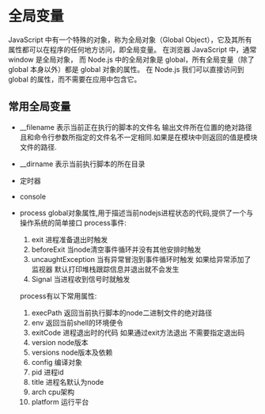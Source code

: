 # 全局变量

JavaScript 中有一个特殊的对象，称为全局对象（Global Object），它及其所有属性都可以在程序的任何地方访问，即全局变量。
在浏览器 JavaScript 中，通常 window 是全局对象， 而 Node.js 中的全局对象是 global，所有全局变量（除了 global 本身以外）都是 global 对象的属性。
在 Node.js 我们可以直接访问到 global 的属性，而不需要在应用中包含它。


## 常用全局变量

- __filename 表示当前正在执行的脚本的文件名
  输出文件所在位置的绝对路径且和命令行参数所指定的文件名不一定相同.如果是在模块中则返回的值是模块文件的路径.

- __dirname 表示当前执行脚本的所在目录
- 定时器
- console
- process global对象属性,用于描述当前nodejs进程状态的代码,提供了一个与操作系统的简单接口
  process事件:
  1. exit 进程准备退出时触发
  2. beforeExit 当node清空事件循环并没有其他安排时触发
  3. uncaughtException 当有异常冒泡到事件循环时触发 如果给异常添加了监视器 默认打印堆栈跟踪信息并退出就不会发生
  4. Signal 当进程收到信号时就触发

  process有以下常用属性:
    1. execPath 返回当前执行脚本的node二进制文件的绝对路径
    2. env 返回当前shell的环境便令
    3. exitCode 进程退出时的代码 如果通过exit方法退出 不需要指定退出码
    4. version node版本
    5. versions node版本及依赖
    6. config 编译对象
    7. pid 进程id
    8. title 进程名默认为node
    9. arch cpu架构
    10. platform 运行平台
